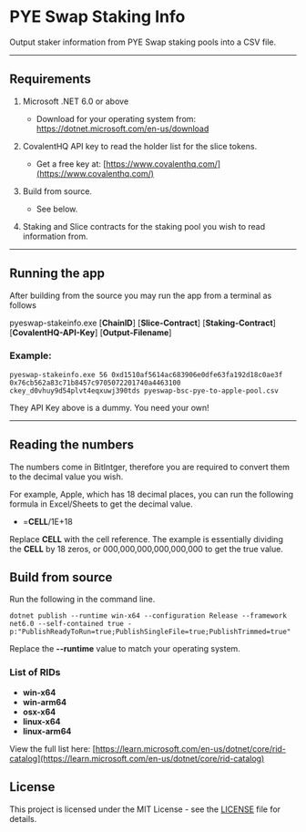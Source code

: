 # PYE Swap Staking Info

Output staker information from PYE Swap staking pools into a CSV file.

---

## Requirements

1. Microsoft .NET 6.0 or above
   * Download for your operating system from: https://dotnet.microsoft.com/en-us/download

2. CovalentHQ API key to read the holder list for the slice tokens.
   * Get a free key at: [https://www.covalenthq.com/](https://www.covalenthq.com/)

3. Build from source.
   * See below.

4. Staking and Slice contracts for the staking pool you wish to read information from.

---

## Running the app

After building from the source you may run the app from a terminal as follows

pyeswap-stakeinfo.exe [**ChainID**] [**Slice-Contract**] [**Staking-Contract**] [**CovalentHQ-API-Key**] [**Output-Filename**]

### Example:

```
pyeswap-stakeinfo.exe 56 0xd1510af5614ac683906e0dfe63fa192d18c0ae3f 0x76cb562a83c71b8457c9705072201740a4463100 ckey_d0vhuy9d54plvt4eqxuwj390tds pyeswap-bsc-pye-to-apple-pool.csv
```

They API Key above is a dummy. You need your own!

---

## Reading the numbers

The numbers come in BitIntger, therefore you are required to convert them to the decimal value you wish.

For example, Apple, which has 18 decimal places, you can run the following formula in Excel/Sheets to get the decimal value.

* =**CELL**/1E+18

Replace **CELL** with the cell reference. The example is essentially dividing the **CELL** by 18 zeros, or 000,000,000,000,000,000 to get the true value.

## Build from source

Run the following in the command line.

```
dotnet publish --runtime win-x64 --configuration Release --framework net6.0 --self-contained true -p:"PublishReadyToRun=true;PublishSingleFile=true;PublishTrimmed=true"
```

Replace the **--runtime** value to match your operating system.

### List of RIDs

* **win-x64**
* **win-arm64**
* **osx-x64**
* **linux-x64**
* **linux-arm64**

View the full list here:
[https://learn.microsoft.com/en-us/dotnet/core/rid-catalog](https://learn.microsoft.com/en-us/dotnet/core/rid-catalog)

## License

This project is licensed under the MIT License - see the [LICENSE](LICENSE.md) file for details.
